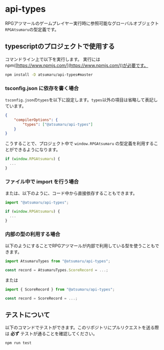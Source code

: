 # api-types

RPGアツマールのゲームプレイヤー実行時に参照可能なグローバルオブジェクト`RPGAtsumaru`の型定義です。

## typescriptのプロジェクトで使用する

コマンドライン上で以下を実行します。
実行にはnpm([https://www.npmjs.com/](https://www.npmjs.com/))が必要です。

```bash
npm install -D atsumaru/api-types#master
```

### tsconfig.json に依存を書く場合

`tsconfig.json`の`types`を以下に設定します。`types`以外の項目は省略して表記しています。

```json
{
    "compilerOptions": {
        "types": ["@atsumaru/api-types"]
    }
}
```

こうすることで、プロジェクト中で `window.RPGAtsumaru` の型定義を利用することができるようになります。

```ts
if (window.RPGAtsumaru) {
  ...
}
```

### ファイル中で import を行う場合

または、以下のように、コード中から直接依存することもできます。

```ts
import "@atsumaru/api-types";

if (window.RPGAtsumaru) {
  ...
}
```

### 内部の型の利用する場合

以下のようにすることでRPGアツマールが内部で利用している型を使うこともできます。

```ts
import AtsumaruTypes from "@atsumaru/api-types";

const record = AtsumaruTypes.ScoreRecord = ...;
```

または

```ts
import { ScoreRecord } from "@atsumaru/api-types";

const record = ScoreRecord = ...;
```

## テストについて

以下のコマンドでテストができます。このリポジトリにプルリクエストを送る際は **必ず** テストが通ることを確認してください。

```sh
npm run test
```
